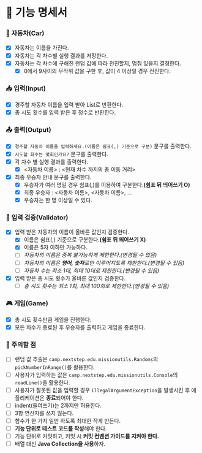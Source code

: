 # 📝 기능 명세서

### 🚗 자동차(Car)

- [x] 자동차는 이름을 가진다.
- [x] 자동차는 각 차수별 실행 결과를 저장한다.
- [x] 자동차는 각 차수에 구해진 랜덤 값에 따라 전진할지, 멈춰 있을지 결정한다.
    - [x] 0에서 9사이의 무작위 값을 구한 후, 값이 4 이상일 경우 전진한다.

### 📥 입력(Input)

- [x] 경주할 자동차 이름을 입력 받아 List로 반환한다.
- [x] 총 시도 횟수를 입력 받은 후 정수로 반환한다.

### 📤 출력(Output)

- [x] ```경주할 자동차 이름을 입력하세요.(이름은 쉼표(,) 기준으로 구분)``` 문구를 출력한다.
- [x] ```시도할 회수는 몇회인가요?``` 문구를 출력한다.
- [x] 각 차수 별 실행 결과를 출력한다.
    - [x] <자동차 이름> : <현재 차수 까지의 총 이동 거리>
- [x] 최종 우승자 안내 문구를 출력한다.
    - [x] 우승자가 여러 명일 경우 쉼표(,)를 이용하여 구분한다.**(쉼표 뒤 띄어쓰기 O)**
    - [x] 최종 우승자 : <자동차 이름>, <자동차 이름>, ...
    - [x] 우승자는 한 명 이상일 수 있다.

### 🚧 입력 검증(Validator)
- [x] 입력 받은 자동차의 이름이 올바른 값인지 검증한다.
  - [x] 이름은 쉼표(,) 기준으로 구분한다.**(쉼표 뒤 띄어쓰기 X)**
  - [x] 이름은 5자 이하만 가능하다.
  - [ ] _자동차의 이름은 중복 불가능하게 제한한다.(변경될 수 있음)_
  - [ ] _자동차의 이름은 **영어, 숫자**로만 이루어지도록 제한한다.(변경될 수 있음)_
  - [ ] _자동차 수는 최소 1대, 최대 10대로 제한한다.(변경될 수 있음)_
- [x] 입력 받은 총 시도 횟수가 올바른 값인지 검증한다.
  - [ ] _총 시도 횟수는 최소 1회, 최대 100회로 제한한다.(변경될 수 있음)_

### 🎮 게임(Game)

- [x] 총 시도 횟수만큼 게임을 진행한다.
- [x] 모든 차수가 종료된 후 우승자를 출력하고 게임을 종료한다.

### 🚨 주의할 점

- [ ] 랜덤 값 추출은 ```camp.nextstep.edu.missionutils.Randoms```의 ```pickNumberInRange()```를 활용한다.
- [ ] 사용자가 입력하는 값은 ```camp.nextstep.edu.missionutils.Console```의 ```readLine()```을 활용한다.
- [ ] 사용자가 잘못된 값을 입력할 경우 ```IllegalArgumentException```을 발생시킨 후 애플리케이션은 **종료**되어야 한다.
- [ ] indent(들여쓰기)는 2까지만 허용한다.
- [ ] 3항 연산자를 쓰지 않는다.
- [ ] 함수가 한 가지 일만 하도록 최대한 작게 만든다.
- [ ] **기능 단위로 테스트 코드를 작성**해야 한다.
- [ ] 기능 단위로 커밋하고, 커밋 시 **커밋 컨벤션 가이드를 지켜야 한다.**
- [ ] 배열 대신 **Java Collection을 사용**하자.
